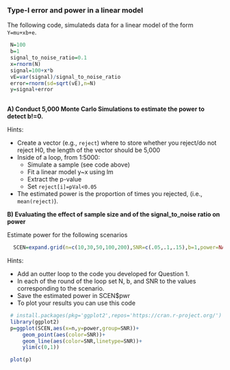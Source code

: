 

### Type-I error and power in a linear model

The following code, simulateds data for a linear model of the form `Y=mu+xb+e`.

```r
 N=100
 b=1
 signal_to_noise_ratio=0.1
 x=rnorm(N)
 signal=100+x*b 
 vE=var(signal)/signal_to_noise_ratio
 error=rnorm(sd=sqrt(vE),n=N) 
 y=signal+error
 
```

**A) Conduct 5,000 Monte Carlo Simulations to estimate the power to detect b!=0.**

Hints:

  - Create a vector (e.g., `reject`) where to store whether you reject/do not reject H0, the length of the vector should be 5,000
  - Inside of a loop, from 1:5000:
     - Simulate a sample (see code above)
     - Fit a linear model y~x using lm
     - Extract the p-value
     - Set `reject[i]=pVal<0.05`
   - The estimated power is the proportion of times you rejected, (i.e., `mean(reject)`).
   
**B) Evaluating the effect of sample size and of the signal_to_noise ratio on power**

Estimate power for the following scenarios

```r
  SCEN=expand.grid(n=c(10,30,50,100,200),SNR=c(.05,.1,.15),b=1,power=NA) # SNR=signal_to_noise_ratio
```

Hints: 
 
 - Add an outter loop to the code you developed for Question 1. 
 - In each of the round of the loop set N, b, and SNR to the values corresponding to the scenario.
 - Save the estimated power in SCEN$pwr
 - To plot your results you can use this code

```r
 # install.packages(pkg='ggplot2',repos='https://cran.r-project.org/')
 library(ggplot2)
 p=ggplot(SCEN,aes(x=n,y=power,group=SNR))+
     geom_point(aes(color=SNR))+
     geom_line(aes(color=SNR,linetype=SNR))+
     ylim(c(0,1))

 plot(p)
```

